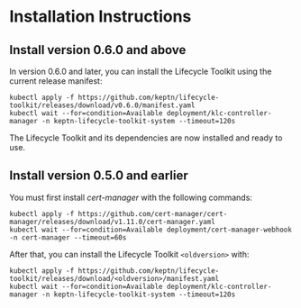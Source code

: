 # Installation Instructions

## Install version 0.6.0 and above

In version 0.6.0 and later, you can install the Lifecycle Toolkit using the current release manifest:

<!---x-release-please-start-version-->

```shell
kubectl apply -f https://github.com/keptn/lifecycle-toolkit/releases/download/v0.6.0/manifest.yaml
kubectl wait --for=condition=Available deployment/klc-controller-manager -n keptn-lifecycle-toolkit-system --timeout=120s
```

<!---x-release-please-end-->

The Lifecycle Toolkit and its dependencies are now installed and ready to use.

## Install version 0.5.0 and earlier

You must first install *cert-manager* with the following commands:

```shell
kubectl apply -f https://github.com/cert-manager/cert-manager/releases/download/v1.11.0/cert-manager.yaml
kubectl wait --for=condition=Available deployment/cert-manager-webhook -n cert-manager --timeout=60s
```

After that, you can install the Lifecycle Toolkit `<oldversion>` with:

```shell
kubectl apply -f https://github.com/keptn/lifecycle-toolkit/releases/download/<oldversion>/manifest.yaml
kubectl wait --for=condition=Available deployment/klc-controller-manager -n keptn-lifecycle-toolkit-system --timeout=120s
```
